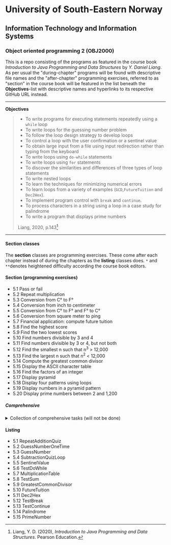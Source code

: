 # University of South-Eastern Norway
## Information Technology and Information Systems
### Object oriented programming 2 (OBJ2000)

This is a repo consisting of the programs as featured in the course book _Introduction to Java Programming and Data Structures_ by _Y. Daniel Liang_. As per usual the "during-chapter" programs will be found with descriptive file names and the "after-chapter" programming exercises, referred to as "section" in the course book will be featured in the list beneath the __Objectives__-list with descriptive names and hyperlinks to its respective GitHub URL instead.

---

__Objectives__
> - To write programs for executing statements repeatedly using a `while` loop
> - To write loops for the guessing number problem
> - To follow the loop design strategy to develop loops
> - To control a loop with the user confirmation or a sentinel value
> - To obtain large input from a file using input redirection rather than typing from the keyboard
> - To write loops using `do-while` statements
> - To write loops using `for` statements
> - To discover the similarities and differences of three types of loop statements
> - To write nested loops
> - To learn the techniques for minimizing numerical errors
> - To learn loops from a variety of examples (`GCD`,`FutureTuition` and `Dec2Hex`).
> - To implement program control with `break` and `continue`.
> - To process characters in a string using a loop in a case study for palindrome
> - To write a program that displays prime numbers
> 
> Liang, 2020, p.143[^1]

---

#### Section classes

The __section__ classes are programming exercises. These come after each chapter instead of during the chapters as the __listing__ classes does. `*` and `**`denotes heightened difficulty according the course book editors.

#### Section (programming exercises)

- 5.1 Pass or fail
- 5.2 Repeat multiplication
- 5.3 Conversion from C° to F°
- 5.4 Conversion from inch to centimeter
- 5.5 Conversion from C° to F° and F° to C°
- 5.6 Conversion from square meter to ping
- 5.7 Financial application: compute future tuition
- 5.8 Find the highest score
- 5.9 Find the two lowest scores
- 5.10 Find numbers divisible by 3 and 4
- 5.11 Find numbers divisible by 3 or 4, but not both
- 5.12 Find the smallest n such that n<sup>3</sup> > 12,000 
- 5.13 Find the largest n such that n<sup>2</sup> < 12,000
- 5.14 Compute the greatest common divisor
- 5.15 Display the ASCII character table
- 5.16 Find the factors of an integer
- 5.17 Display pyramid
- 5.18 Display four patterns using loops
- 5.19 Display numbers in a pyramid pattern
- 5.20 Display prime numbers between 2 and 1,200

##### Comprehensive
<details>
<summary>Collection of comprehensive tasks (will not be done)</summary>
<br>
- 5.21 Financial application: compare loans with various interest raters
- 5.22 Financial application. loan amortization schedule
- 5.23 Demonstrate cancellation errors
- 5.24 Sum a series
- 5.25 Compute π
- 5.26 Compute e
- 5.27 Display leap years
- 5.28 Display the first day of each month
- 5.29 Display calendars
- 5.30 Financial application: compound value
- 5.31 Financial application: compute CD value
- 5.32 Game: lottery
- 5.33 Perfect number
- 5.34 Game: scissor, rock, paper
- 5.35 Summation
- 5.36 Business application: checking ISBN
- 5.37 Decimal to binary
- 5.38 Decimal to octal
- 5.39 Financial application: find the sales amount
- 5.40 Simulation: heads or tails
- 5.41 Occurrence of max numbers
- 5.42 Financial application: find the sales amount
- 5.43 Math: combinations
- 5.44 Computer architecture: bit-level operations
- 5.45 Statistic: compute mean and standard deviation
- 5.46 Reverse a string
- 5.47 Business: check ISBN-13
- 5.48 Process string
- 5.49 Count vowels and consonants
- 5.50 Print multiplication table
- 5.51 Longest common prefix
</details>

#### Listing

- 5.1 RepeatAdditionQuiz
- 5.2 GuessNumberOneTime
- 5.3 GuessNumber
- 5.4 SubtractionQuizLoop
- 5.5 SentinelValue
- 5.6 TestDoWhile
- 5.7 MultiplicationTable
- 5.8 TestSum
- 5.9 GreatestCommonDivisor
- 5.10 FutureTuition
- 5.11 Dec2Hex
- 5.12 TestBreak
- 5.13 TestContinue
- 5.14 Palindrome
- 5.15 PrimeNumber

[^1]: Liang, Y. D. (2020), _Introduction to Java Programming and Data Structures_. Pearson Education.